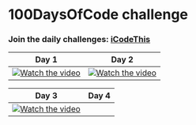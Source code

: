 # 100DaysOfCode challenge

### Join the daily challenges: [iCodeThis](https://iCodeThis.com/?ref=virag)

| Day 1 | Day 2 |
|---|---|
| [![Watch the video](https://img.youtube.com/vi/V4pgkv5WxHQ/hqdefault.jpg)](https://www.youtube.com/embed/V4pgkv5WxHQ) | [![Watch the video](https://img.youtube.com/vi/N-HL-IJWXoc/hqdefault.jpg)](https://www.youtube.com/embed/N-HL-IJWXoc) |

| Day 3 | Day 4 |
|---|---|
| [![Watch the video](https://img.youtube.com/vi/-YbD9LOOCy8/hqdefault.jpg)](https://www.youtube.com/embed/-YbD9LOOCy8) |
